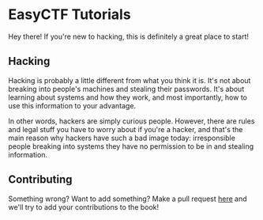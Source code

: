 # EasyCTF Tutorials

Hey there! If you're new to hacking, this is definitely a great place to start!

## Hacking

Hacking is probably a little different from what you think it is. It's not about breaking into people's machines and stealing their passwords. It's about learning about systems and how they work, and most importantly, how to use this information to your advantage.

In other words, hackers are simply curious people. However, there are rules and legal stuff you have to worry about if you're a hacker, and that's the main reason why hackers have such a bad image today: irresponsible people breaking into systems they have no permission to be in and stealing information.

## Contributing

Something wrong? Want to add something? Make a pull request [here](https://github.com/failedxyz/easyctf_tutorials) and we'll try to add your contributions to the book!
